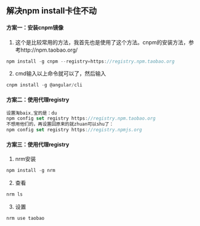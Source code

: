 ## 解决npm install卡住不动

#### 方案一：安装cnpm镜像

1. 这个是比较常用的方法，我首先也是使用了这个方法。cnpm的安装方法，参考http://npm.taobao.org/

```javascript
npm install -g cnpm --registry=https://registry.npm.taobao.org
```

2. cmd输入以上命令就可以了，然后输入

```javascript
cnpm install -g @angular/cli
```



#### 方案二：使用代理registry

```javascript
设置淘baix,宝的是：du
npm config set registry https://registry.npm.taobao.org
不想用他们的，再设置回原来的就zhuan可以shu了：
npm config set registry https://registry.npmjs.org
```

#### 方案三：使用代理registry

1. nrm安装

```javascript
npm install -g nrm
```

2. 查看

```javascript
nrm ls
```

3. 设置

```javascript
nrm use taobao
```



